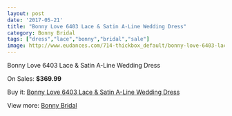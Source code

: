 ```yaml
---
layout: post
date: '2017-05-21'
title: "Bonny Love 6403 Lace & Satin A-Line Wedding Dress"
category: Bonny Bridal
tags: ["dress","lace","bonny","bridal","sale"]
image: http://www.eudances.com/714-thickbox_default/bonny-love-6403-lace-satin-a-line-wedding-dress.jpg
---
```

Bonny Love 6403 Lace & Satin A-Line Wedding Dress

On Sales: **$369.99**
<a href="https://www.eudances.com/en/bonny-bridal/227-bonny-love-6403-lace-satin-a-line-wedding-dress.html"><amp-img layout="responsive" width="600" height="600" src="//www.eudances.com/714-thickbox_default/bonny-love-6403-lace-satin-a-line-wedding-dress.jpg" alt="Bonny Love 6403 Lace & Satin A-Line Wedding Dress 0" /></a>
<a href="https://www.eudances.com/en/bonny-bridal/227-bonny-love-6403-lace-satin-a-line-wedding-dress.html"><amp-img layout="responsive" width="600" height="600" src="//www.eudances.com/715-thickbox_default/bonny-love-6403-lace-satin-a-line-wedding-dress.jpg" alt="Bonny Love 6403 Lace & Satin A-Line Wedding Dress 1" /></a>

Buy it: [Bonny Love 6403 Lace & Satin A-Line Wedding Dress](https://www.eudances.com/en/bonny-bridal/227-bonny-love-6403-lace-satin-a-line-wedding-dress.html "Bonny Love 6403 Lace & Satin A-Line Wedding Dress")

View more: [Bonny Bridal](https://www.eudances.com/en/3-bonny-bridal "Bonny Bridal")